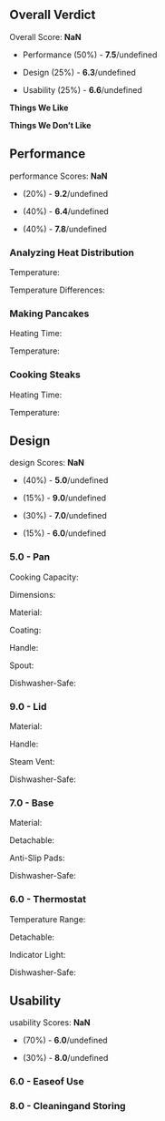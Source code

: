 Overall Verdict
---------------

Overall Score: **NaN**

*   Performance (50%) - **7.5**/undefined
    
*   Design (25%) - **6.3**/undefined
    
*   Usability (25%) - **6.6**/undefined
    

**Things We Like**

**Things We Don’t Like**

Performance
-----------

performance Scores: **NaN**

*   (20%) - **9.2**/undefined
    
*   (40%) - **6.4**/undefined
    
*   (40%) - **7.8**/undefined
    

### Analyzing Heat Distribution

Temperature:

Temperature Differences:

### Making Pancakes

Heating Time:

Temperature:

### Cooking Steaks

Heating Time:

Temperature:

Design
------

design Scores: **NaN**

*   (40%) - **5.0**/undefined
    
*   (15%) - **9.0**/undefined
    
*   (30%) - **7.0**/undefined
    
*   (15%) - **6.0**/undefined
    

### 5.0 - Pan

Cooking Capacity:

Dimensions:

Material:

Coating:

Handle:

Spout:

Dishwasher-Safe:

### 9.0 - Lid

Material:

Handle:

Steam Vent:

Dishwasher-Safe:

### 7.0 - Base

Material:

Detachable:

Anti-Slip Pads:

Dishwasher-Safe:

### 6.0 - Thermostat

Temperature Range:

Detachable:

Indicator Light:

Dishwasher-Safe:

Usability
---------

usability Scores: **NaN**

*   (70%) - **6.0**/undefined
    
*   (30%) - **8.0**/undefined
    

### 6.0 - Easeof Use

### 8.0 - Cleaningand Storing